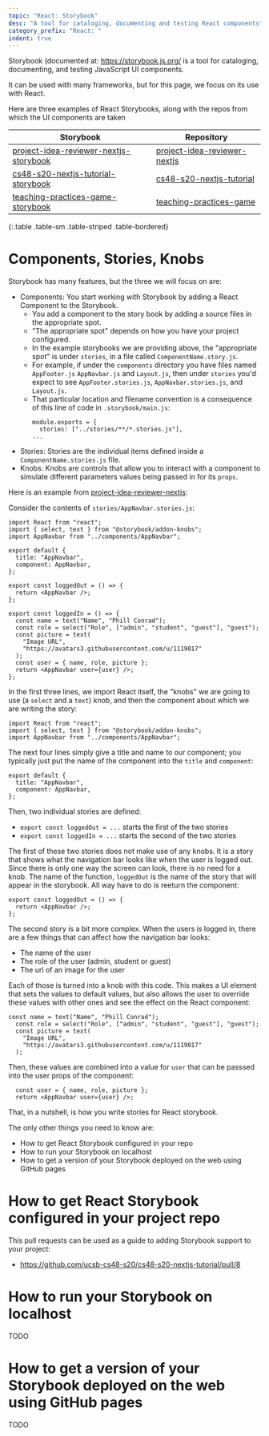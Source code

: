 ```yaml
---
topic: "React: Storybook"
desc: "A tool for cataloging, documenting and testing React components"
category_prefix: "React: "
indent: true
---
```


Storybook (documented at: <https://storybook.js.org/> is a tool for cataloging, documenting, and testing JavaScript UI components.  

It can be used with many frameworks, but for this page, we focus on its use with React.

Here are three examples of React Storybooks, along with the repos from which the UI components are taken

| Storybook | Repository | 
|-----------|------------|
| [project-idea-reviewer-nextjs-storybook](https://ucsb-cs48-s20.github.io/project-idea-reviewer-nextjs-storybook) | [project-idea-reviewer-nextjs](https://github.com/ucsb-cs48-s20/project-idea-reviewer-nextjs) |
| [cs48-s20-nextjs-tutorial-storybook](https://ucsb-cs48-s20.github.io/cs48-s20-nextjs-tutorial-storybook) | [cs48-s20-nextjs-tutorial](https://github.com/ucsb-cs48-s20/cs48-s20-nextjs-tutorial) |
| [teaching-practices-game-storybook](https://ucsb-cs48-s20.github.io/teaching-practices-game-storybook) | [teaching-practices-game](https://github.com/ucsb-cs48-s20/teaching-practices-game) |
{:.table .table-sm .table-striped .table-bordered}


# Components, Stories, Knobs

Storybook has many features, but the three we will focus on are:
* Components: You start working with Storybook by adding a React Component to the Storybook.  
  - You add a component to the story book by adding a source files in the appropriate spot.
  - "The appropriate spot" depends on how you have your project configured.
  - In the example storybooks we are providing above, the "appropriate spot" is under `stories`, in a file called
    `ComponentName.story.js`.
  - For example, if under the `components` directory you have files named `AppFooter.js` `AppNavbar.js` and `Layout.js`, then
    under `stories` you'd expect to see `AppFooter.stories.js`, `AppNavbar.stories.js`, and `Layout.js`.
  - That particular location and filename convention is a consequence of this line of code in `.storybook/main.js`:
    ```
    module.exports = {
      stories: ["../stories/**/*.stories.js"],
    ...
    ```
* Stories: Stories are the individual items defined inside a `ComponentName.stories.js` file.
* Knobs: Knobs are controls that allow you to interact with a component to simulate different parameters values being
  passed in for its `props`.
    
Here is an example from [project-idea-reviewer-nextjs](https://github.com/ucsb-cs48-s20/project-idea-reviewer-nextjs):

Consider the contents of `stories/AppNavbar.stories.js`:

```
import React from "react";
import { select, text } from "@storybook/addon-knobs";
import AppNavbar from "../components/AppNavbar";

export default {
  title: "AppNavbar",
  component: AppNavbar,
};

export const loggedOut = () => {
  return <AppNavbar />;
};

export const loggedIn = () => {
  const name = text("Name", "Phill Conrad");
  const role = select("Role", ["admin", "student", "guest"], "guest");
  const picture = text(
    "Image URL",
    "https://avatars3.githubusercontent.com/u/1119017"
  );
  const user = { name, role, picture };
  return <AppNavbar user={user} />;
};
```

In the first three lines, we import React itself, the "knobs" we are going to use (a `select` and a `text`) knob, and then
the component about which we are writing the story:

```
import React from "react";
import { select, text } from "@storybook/addon-knobs";
import AppNavbar from "../components/AppNavbar";
```

The next four lines simply give a title and name to our component; you typically just put the name of the component into the `title` and `component`:

```
export default {
  title: "AppNavbar",
  component: AppNavbar,
};
```

Then, two individual stories are defined:

* `export const loggedOut = ...` starts the first of the two stories
* `export const loggedIn = ...` starts the second of the two stories 


The first of these two stories does not make use of any knobs.  It is a story that shows what the navigation bar looks like when the user is logged out.  Since there is only one way the screen can look, there is no need for a knob.   The name of the function, `loggedOut` is the name of the story that will appear in the storybook.  All way have to do is reeturn the component:

```
export const loggedOut = () => {
  return <AppNavbar />;
};
```

The second story is a bit more complex.  When the users is logged in, there are a few things that can affect how the navigation bar looks: 
* The name of the user
* The role of the user (admin, student or guest)
* The url of an image for the user

Each of those is turned into a knob with this code.  This makes a UI element that sets the values to default values, but
also allows the user to override these values with other ones and see the effect on the React component:

```
const name = text("Name", "Phill Conrad");
  const role = select("Role", ["admin", "student", "guest"], "guest");
  const picture = text(
    "Image URL",
    "https://avatars3.githubusercontent.com/u/1119017"
  );
```

Then, these values are combined into a value for `user` that can be passsed into the user props of the component:
```
  const user = { name, role, picture };
  return <AppNavbar user={user} />;
```

That, in a nutshell, is how you write stories for React storybook.

The only other things you need to know are:
* How to get React Storybook configured in your repo
* How to run your Storybook on localhost
* How to get a version of your Storybook deployed on the web using GitHub pages

# How to get React Storybook configured in your project repo

This pull requests can be used as a guide to adding Storybook support to your project:

* <https://github.com/ucsb-cs48-s20/cs48-s20-nextjs-tutorial/pull/8>


# How to run your Storybook on localhost

TODO

# How to get a version of your Storybook deployed on the web using GitHub pages

TODO
